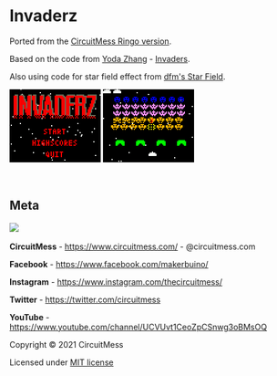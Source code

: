 # Invaderz
Ported from the [CircuitMess Ringo version](https://github.com/CircuitMess/Invaderz).

Based on the code from [Yoda Zhang](http://www.yodasvideoarcade.com/) - [Invaders](http://www.yodasvideoarcade.com/gamebuino.php).

Also using code for star field effect from [dfm's Star Field](https://github.com/dfm/Star-Field).

![screenshot1](https://raw.githubusercontent.com/CircuitMess/Invaderz-ByteBoi/master/Screenshots/screenshot1.bmp)
![screenshot2](https://raw.githubusercontent.com/CircuitMess/Invaderz-ByteBoi/master/Screenshots/screenshot2.bmp)

<br/>

## Meta


<img src="https://www.circuitmess.com/wp-content/uploads/CM-Meta-BlackHQ2.png">


**CircuitMess** - https://www.circuitmess.com/ - @circuitmess.com

**Facebook** - https://www.facebook.com/makerbuino/

**Instagram** - https://www.instagram.com/thecircuitmess/

**Twitter** - https://twitter.com/circuitmess

**YouTube** - https://www.youtube.com/channel/UCVUvt1CeoZpCSnwg3oBMsOQ

Copyright © 2021 CircuitMess

Licensed under [MIT license](https://opensource.org/licenses/MIT)


